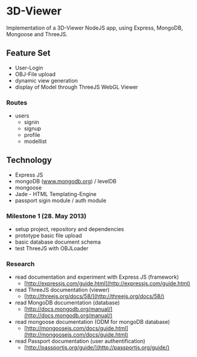 # 3D-Viewer

Implementation of a 3D-Viewer NodeJS app, using Express, MongoDB, Mongoose and ThreeJS.

##  Feature Set

* User-Login
* OBJ-File upload
* dynamic view generation
* display of Model through ThreeJS WebGL Viewer


### Routes

* users
  * signin
  * signup
  * profile
  * modellist


## Technology

* Express JS
* mongoDB (www.mongodb.org) / levelDB
* mongoose
* Jade - HTML Templating-Engine
* passport sigin module / auth module


### Milestone 1 (28. May 2013)

- setup project, repository and dependencies
- prototype basic file upload
- basic database document schema
- test ThreeJS with OBJLoader


### Research
  * read documentation and experiment with Express JS (framework) 
      * [http://expressjs.com/guide.html](http://expressjs.com/guide.html)
  * read ThreeJS documentation (viewer)
      * [http://threejs.org/docs/58/](http://threejs.org/docs/58/)
  * read MongoDB documentation (database)
      * [http://docs.mongodb.org/manual/](http://docs.mongodb.org/manual/)
  * read mongoose documentation (ODM for mongoDB database)
      * [http://mongoosejs.com/docs/guide.html](http://mongoosejs.com/docs/guide.html)
  * read Passport documentation (user authentification)
      * [http://passportjs.org/guide/](http://passportjs.org/guide/)



